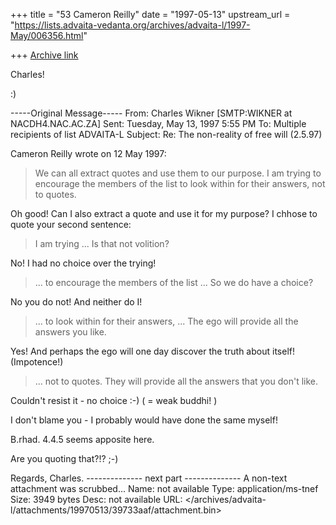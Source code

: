 +++
title = "53 Cameron Reilly"
date = "1997-05-13"
upstream_url = "https://lists.advaita-vedanta.org/archives/advaita-l/1997-May/006356.html"

+++
[Archive link](https://lists.advaita-vedanta.org/archives/advaita-l/1997-May/006356.html)

Charles!

:)



-----Original Message-----
From:   Charles Wikner [SMTP:WIKNER at NACDH4.NAC.AC.ZA]
Sent:   Tuesday, May 13, 1997 5:55 PM
To:     Multiple recipients of list ADVAITA-L
Subject:        Re: The non-reality of free will (2.5.97)

Cameron Reilly <cjreilly at OZEMAIL.COM.AU> wrote on 12 May 1997:
> We can all extract quotes and use them to our purpose. I am trying to
> encourage the members of the list to look within for their answers, not
> to quotes.

Oh good!  Can I also extract a quote and use it for my purpose?
I chhose to quote your second sentence:

> I am trying ...
Is that not volition?

No! I had no choice over the trying!

> ... to encourage the members of the list ...
So we do have a choice?

No you do not! And neither do I!

> ... to look within for their answers, ...
The ego will provide all the answers you like.

Yes! And perhaps the ego will one day discover the truth about itself!
 (Impotence!)

> ... not to quotes.
They will provide all the answers that you don't like.

Couldn't resist it - no choice :-)     ( = weak buddhi! )

I don't blame you - I probably would have done the same myself!

B.rhad. 4.4.5 seems apposite here.

Are you quoting that?!? ;-)


Regards, Charles.
-------------- next part --------------
A non-text attachment was scrubbed...
Name: not available
Type: application/ms-tnef
Size: 3949 bytes
Desc: not available
URL: </archives/advaita-l/attachments/19970513/39733aaf/attachment.bin>
